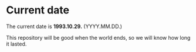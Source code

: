 # Current date

The current date is **1993.10.29.** (YYYY.MM.DD.)

This repository will be good when the world ends, so we will know how long it lasted.